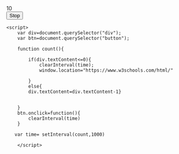 <!DOCTYPE html>
<html lang="en">
<head>
    <meta charset="UTF-8">
    <meta http-equiv="X-UA-Compatible" content="IE=edge">
    <meta name="viewport" content="width=device-width, initial-scale=1.0">
    <title>Document</title>
</head>
<body>
    <div>10</div>
    <button>Stop</button>


    <script>
        var div=document.querySelector("div");
        var btn=document.querySelector("button");

        function count(){

            if(div.textContent<=0){
                clearInterval(time);
                window.location="https://www.w3schools.com/html/"

            }
            else{
            div.textContent=div.textContent-1}


        }
        btn.onclick=function(){
            clearInterval(time)
        }
      
       var time= setInterval(count,1000)

        </script>
</body>
</html>
